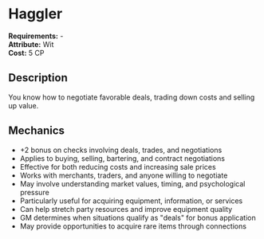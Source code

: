 # Haggler

**Requirements:** -  
**Attribute:** Wit  
**Cost:** 5 CP  

## Description
You know how to negotiate favorable deals, trading down costs and selling up value.

## Mechanics
- +2 bonus on checks involving deals, trades, and negotiations
- Applies to buying, selling, bartering, and contract negotiations
- Effective for both reducing costs and increasing sale prices
- Works with merchants, traders, and anyone willing to negotiate
- May involve understanding market values, timing, and psychological pressure
- Particularly useful for acquiring equipment, information, or services
- Can help stretch party resources and improve equipment quality
- GM determines when situations qualify as "deals" for bonus application
- May provide opportunities to acquire rare items through connections